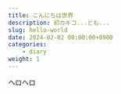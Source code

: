 ```yaml
---
title: こんにちは世界
description: 初カキコ...ども...
slug: hello-world
date: 2024-02-02 00:00:00+0900
categories:
    - diary
weight: 1
---
```


ヘロヘロ
